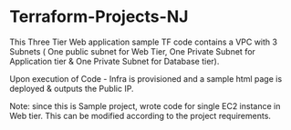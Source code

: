 # Terraform-Projects-NJ

This Three Tier Web application sample TF code contains a VPC with 3 Subnets ( One public subnet for Web Tier, One Private Subnet for Application tier & One Private Subnet for Database tier).

Upon execution of Code - Infra is provisioned and a sample html page is deployed & outputs the Public IP.

Note: since this is Sample project, wrote code for single EC2 instance in Web tier. This can be modified according to the project requirements.
